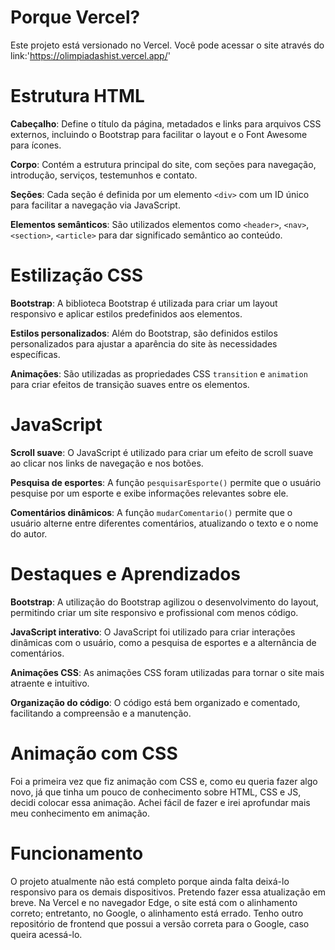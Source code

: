 # Porque Vercel?
Este projeto está versionado no Vercel. Você pode acessar o site através do link:'https://olimpiadashist.vercel.app/'

# Estrutura HTML

**Cabeçalho**: Define o título da página, metadados e links para arquivos CSS externos, incluindo o Bootstrap para facilitar o layout e o Font Awesome para ícones.

**Corpo**: Contém a estrutura principal do site, com seções para navegação, introdução, serviços, testemunhos e contato.

**Seções**: Cada seção é definida por um elemento `<div>` com um ID único para facilitar a navegação via JavaScript.

**Elementos semânticos**: São utilizados elementos como `<header>`, `<nav>`, `<section>`, `<article>` para dar significado semântico ao conteúdo.

# Estilização CSS

**Bootstrap**: A biblioteca Bootstrap é utilizada para criar um layout responsivo e aplicar estilos predefinidos aos elementos.

**Estilos personalizados**: Além do Bootstrap, são definidos estilos personalizados para ajustar a aparência do site às necessidades específicas.

**Animações**: São utilizadas as propriedades CSS `transition` e `animation` para criar efeitos de transição suaves entre os elementos.

# JavaScript

**Scroll suave**: O JavaScript é utilizado para criar um efeito de scroll suave ao clicar nos links de navegação e nos botões.

**Pesquisa de esportes**: A função `pesquisarEsporte()` permite que o usuário pesquise por um esporte e exibe informações relevantes sobre ele.

**Comentários dinâmicos**: A função `mudarComentario()` permite que o usuário alterne entre diferentes comentários, atualizando o texto e o nome do autor.

# Destaques e Aprendizados

**Bootstrap**: A utilização do Bootstrap agilizou o desenvolvimento do layout, permitindo criar um site responsivo e profissional com menos código.

**JavaScript interativo**: O JavaScript foi utilizado para criar interações dinâmicas com o usuário, como a pesquisa de esportes e a alternância de comentários.

**Animações CSS**: As animações CSS foram utilizadas para tornar o site mais atraente e intuitivo.

**Organização do código**: O código está bem organizado e comentado, facilitando a compreensão e a manutenção.

# Animação com CSS

Foi a primeira vez que fiz animação com CSS e, como eu queria fazer algo novo, já que tinha um pouco de conhecimento sobre HTML, CSS e JS, decidi colocar essa animação. Achei fácil de fazer e irei aprofundar mais meu conhecimento em animação.

# Funcionamento
O projeto atualmente não está completo porque ainda falta deixá-lo responsivo para os demais dispositivos. Pretendo fazer essa atualização em breve. Na Vercel e no navegador Edge, o site está com o alinhamento correto; entretanto, no Google, o alinhamento está errado. Tenho outro repositório de frontend que possui a versão correta para o Google, caso queira acessá-lo.